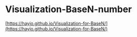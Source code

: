 # Visualization-BaseN-number
[https://hayjo.github.io/Visualization-for-BaseN/](https://hayjo.github.io/Visualization-for-BaseN/)
